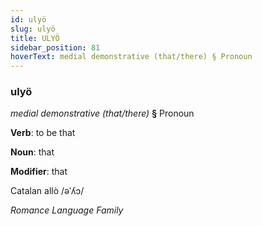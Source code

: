 ```yaml
---
id: ulyö
slug: ulyö
title: ULYÖ
sidebar_position: 81
hoverText: medial demonstrative (that/there) § Pronoun
---
```


### ulyö

*medial demonstrative (that/there)* **§** Pronoun

**Verb**: to be that

**Noun**: that

**Modifier**: that

Catalan allò /əˈʎɔ/

*Romance Language Family*